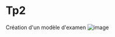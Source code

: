 # Tp2
Création d'un modèle d'examen
![image](https://user-images.githubusercontent.com/113052518/202865843-962514d4-cd21-4953-9d5b-d219f5361eb0.png)

